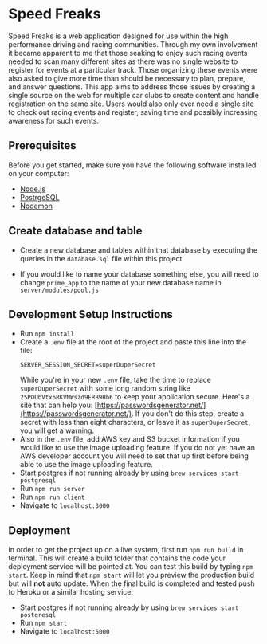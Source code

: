 # Speed Freaks

Speed Freaks is a web application designed for use within the high performance driving and racing communities. Through my own involvement it became apparent to me that those seaking to enjoy such racing events needed to scan many different sites as there was no single website to register for events at a particular track. Those organizing these events were also asked to give more time than should be necessary to plan, prepare, and answer questions. This app aims to address those issues by creating a single source on the web for multiple car clubs to create content and handle registration on the same site. Users would also only ever need a single site to check out racing events and register, saving time and possibly increasing awareness for such events.

## Prerequisites

Before you get started, make sure you have the following software installed on your computer:

- [Node.js](https://nodejs.org/en/)
- [PostrgeSQL](https://www.postgresql.org/)
- [Nodemon](https://nodemon.io/)

## Create database and table

- Create a new database and tables within that database by executing the queries in the `database.sql` file within this project.

- If you would like to name your database something else, you will need to change `prime_app` to the name of your new database name in `server/modules/pool.js`

## Development Setup Instructions

* Run `npm install`
* Create a `.env` file at the root of the project and paste this line into the file:
    ```
    SERVER_SESSION_SECRET=superDuperSecret
    ```
    While you're in your new `.env` file, take the time to replace `superDuperSecret` with some long random string like `25POUbVtx6RKVNWszd9ERB9Bb6` to keep your application secure. Here's a site that can help you: [https://passwordsgenerator.net/](https://passwordsgenerator.net/). If you don't do this step, create a secret with less than eight characters, or leave it as `superDuperSecret`, you will get a warning.
* Also in the `.env` file, add AWS key and S3 bucket information if you would like to use the image uploading feature. If you do not yet have an AWS developer account you will need to set that up first before being able to use the image uploading feature.
* Start postgres if not running already by using `brew services start postgresql`
* Run `npm run server`
* Run `npm run client`
* Navigate to `localhost:3000`

## Deployment

In order to get the project up on a live system, first run `npm run build` in terminal. This will create a build folder that contains the code your deployment service will be pointed at. You can test this build by typing `npm start`. Keep in mind that `npm start` will let you preview the production build but will **not** auto update. When the final build is completed and tested push to Heroku or a similar hosting service.

* Start postgres if not running already by using `brew services start postgresql`
* Run `npm start`
* Navigate to `localhost:5000`
